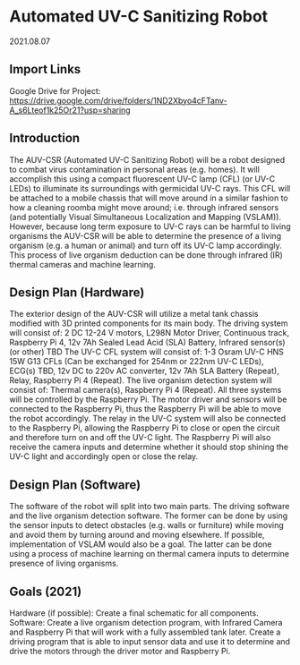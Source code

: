 # Automated UV-C Sanitizing Robot
2021.08.07

## Import Links
Google Drive for Project: https://drive.google.com/drive/folders/1ND2Xbyo4cFTanv-A_s6Lteof1k25Or21?usp=sharing

## Introduction
The AUV-CSR (Automated UV-C Sanitizing Robot) will be a robot designed to combat virus contamination in personal areas (e.g. homes). It will accomplish this using a compact fluorescent UV-C lamp (CFL) (or UV-C LEDs) to illuminate its surroundings with germicidal UV-C rays. This CFL will be attached to a mobile chassis that will move around in a similar fashion to how a cleaning roomba might move around; i.e. through infrared sensors (and potentially Visual Simultaneous Localization and Mapping (VSLAM)). However, because long term exposure to UV-C rays can be harmful to living organisms the AUV-CSR will be able to determine the presence of a living organism (e.g. a human or animal) and turn off its UV-C lamp accordingly. This process of live organism deduction can be done through infrared (IR) thermal cameras and machine learning. 


## Design Plan (Hardware)
The exterior design of the AUV-CSR will utilize a metal tank chassis modified with 3D printed components for its main body. 
The driving system will consist of:
	2 DC 12-24 V motors,
	L298N Motor Driver,
	Continuous track,
	Raspberry Pi 4,
	12v 7Ah Sealed Lead Acid (SLA) Battery,
	Infrared sensor(s) (or other) TBD
The UV-C CFL system will consist of:
	1-3 Osram UV-C HNS 15W G13 CFLs (Can be exchanged for 254nm or 222nm UV-C LEDs),
	ECG(s) TBD,
	12v DC to 220v AC converter,
	12v 7Ah SLA Battery (Repeat),
	Relay,
	Raspberry Pi 4 (Repeat).
The live organism detection system will consist of:
	Thermal camera(s),
	Raspberry Pi 4 (Repeat).
All three systems will be controlled by the Raspberry Pi. The motor driver and sensors will be connected to the Raspberry Pi, thus the Raspberry Pi will be able to move the robot accordingly. The relay in the UV-C system will also be connected to the Raspberry Pi, allowing the Raspberry Pi to close or open the circuit and therefore turn on and off the UV-C light. The Raspberry Pi will also receive the camera inputs and determine whether it should stop shining the UV-C light and accordingly open or close the relay.

## Design Plan (Software)
The software of the robot will split into two main parts.
The driving software and the live organism detection software.
The former can be done by using the sensor inputs to detect obstacles (e.g. walls or furniture) while moving and avoid them by turning around and moving elsewhere. If possible, implementation of VSLAM would also be a goal.
The latter can be done using a process of machine learning on thermal camera inputs to determine presence of living organisms.


## Goals (2021)
Hardware (if possible):
	Create a final schematic for all components.
Software:
	Create a live organism detection program, with Infrared Camera and Raspberry Pi that will work with a fully assembled tank later.
	Create a driving program that is able to input sensor data and use it to determine and drive the motors through the driver motor and Raspberry Pi.

